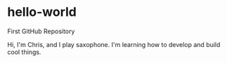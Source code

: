 # hello-world
First GitHub Repository

Hi, I'm Chris, and I play saxophone.  I'm learning how to develop and build cool things. 
